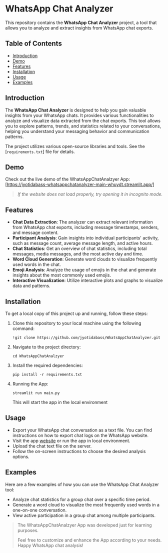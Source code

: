 # WhatsApp Chat Analyzer

This repository contains the **WhatsApp Chat Analyzer** project, a tool that allows you to analyze and extract insights from WhatsApp chat exports.

## Table of Contents

- [Introduction](#introduction)
- [Demo](#demo)
- [Features](#features)
- [Installation](#installation)
- [Usage](#usage)
- [Examples](#examples)

## Introduction

The **WhatsApp Chat Analyzer** is designed to help you gain valuable insights from your WhatsApp chats. It provides various functionalities to analyze and visualize data extracted from the chat exports. This tool allows you to explore patterns, trends, and statistics related to your conversations, helping you understand your messaging behavior and communication patterns.

The project utilizes various open-source libraries and tools. See the [`requirements.txt`] file for details.

## Demo

Check out the live demo of the WhatsAppChatAnalzyer App:  [https://jyotidabass-whatsappchatanalyzer-main-whuydt.streamlit.app/]

> *If the website does not load properly, try opening it in incognito mode.*

## Features

- **Chat Data Extraction**: The analyzer can extract relevant information from WhatsApp chat exports, including message timestamps, senders, and message content.
- **Participant Analysis**: Gain insights into individual participants' activity, such as message count, average message length, and active hours.
- **Chat Statistics**: Get an overview of chat statistics, including total messages, media messages, and the most active day and time.
- **Word Cloud Generation**: Generate word clouds to visualize frequently used words in the chat.
- **Emoji Analysis**: Analyze the usage of emojis in the chat and generate insights about the most commonly used emojis.
- **Interactive Visualization**: Utilize interactive plots and graphs to visualize data and patterns.

## Installation

To get a local copy of this project up and running, follow these steps:

1. Clone this repository to your local machine using the following command:

   ```shell
   !git clone https://github.com/jyotidabass/WhatsAppChatAnalyzer.git
   ```
2. Navigate to the project directory:
   ``` shell
   cd WhatsAppChatAnalzyer
   ```
3. Install the required dependencies:
   ``` shell
   pip install -r requirements.txt
   ```
4. Running the App:
   ``` shell
   streamlit run main.py
   ```
   This will start the app in the local environment

## Usage
- Export your WhatsApp chat conversation as a text file. You can find instructions on how to export chat logs on the WhatsApp website.
- Visit the  app [website](https://karanprasadgupta-whatsappchatanalzyer-main-lrxq8x.streamlit.app/) or run the app in local environment.
- Upload the chat text file on the server.
- Follow the on-screen instructions to choose the desired analysis options.

## Examples
Here are a few examples of how you can use the WhatsApp Chat Analyzer tool:
- Analyze chat statistics for a group chat over a specific time period.
- Generate a word cloud to visualize the most frequently used words in a one-on-one conversation.
- View active participation in a group chat among multiple participants.

> The WhatsAppChatAnalzyer App was developed just for learning purposes.
> 
> Feel free to customize and enhance the App according to your needs. Happy WhatsApp chat analysis!
